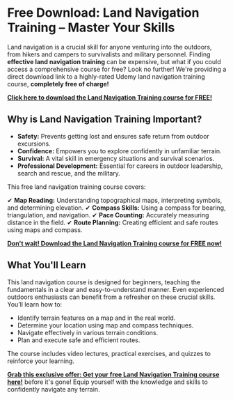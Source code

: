 # Free Download: Land Navigation Training – Master Your Skills

Land navigation is a crucial skill for anyone venturing into the outdoors, from hikers and campers to survivalists and military personnel. Finding **effective land navigation training** can be expensive, but what if you could access a comprehensive course for free? Look no further! We're providing a direct download link to a highly-rated Udemy land navigation training course, **completely free of charge!**

[**Click here to download the Land Navigation Training course for FREE!**](https://udemywork.com/land-navigation-training)

## Why is Land Navigation Training Important?

*   **Safety:** Prevents getting lost and ensures safe return from outdoor excursions.
*   **Confidence:** Empowers you to explore confidently in unfamiliar terrain.
*   **Survival:** A vital skill in emergency situations and survival scenarios.
*   **Professional Development:** Essential for careers in outdoor leadership, search and rescue, and the military.

This free land navigation training course covers:

✔ **Map Reading:** Understanding topographical maps, interpreting symbols, and determining elevation.
✔ **Compass Skills:** Using a compass for bearing, triangulation, and navigation.
✔ **Pace Counting:** Accurately measuring distance in the field.
✔ **Route Planning:** Creating efficient and safe routes using maps and compass.

[**Don't wait! Download the Land Navigation Training course for FREE now!**](https://udemywork.com/land-navigation-training)

## What You'll Learn

This land navigation course is designed for beginners, teaching the fundamentals in a clear and easy-to-understand manner. Even experienced outdoors enthusiasts can benefit from a refresher on these crucial skills. You’ll learn how to:

*   Identify terrain features on a map and in the real world.
*   Determine your location using map and compass techniques.
*   Navigate effectively in various terrain conditions.
*   Plan and execute safe and efficient routes.

The course includes video lectures, practical exercises, and quizzes to reinforce your learning.

[**Grab this exclusive offer: Get your free Land Navigation Training course here!**](https://udemywork.com/land-navigation-training) before it's gone! Equip yourself with the knowledge and skills to confidently navigate any terrain.
